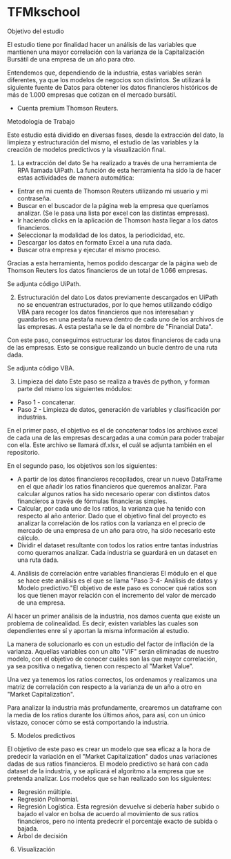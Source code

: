 # TFMkschool

Objetivo del estudio

El estudio tiene por finalidad hacer un análisis de las variables que mantienen una mayor correlación con la varianza de la Capitalización Bursátil de una empresa de un año para otro.

Entendemos que, dependiendo de la industria, estas variables serán diferentes, ya que los modelos de negocios son distintos.
Se utilizará la siguiente fuente de Datos para obtener los datos financieros históricos de más de 1.000 empresas que cotizan en el mercado bursátil.
- Cuenta premium Thomson Reuters.

Metodología de Trabajo

Este estudio está dividido en diversas fases, desde la extracción del dato, la limpieza y estructuración del mismo, el estudio de las variables y la creación de modelos predictivos y la visualización final.

1. La extracción del dato
Se ha realizado a través de una herramienta de RPA llamada UiPath.
La función de esta herramienta ha sido la de hacer estas actividades de manera automática:
- Entrar en mi cuenta de Thomson Reuters utilizando mi usuario y mi contraseña.
- Buscar en el buscador de la página web la empresa que queríamos analizar. (Se le pasa una lista por excel con las distintas empresas).
- Ir haciendo clicks en la aplicación de Thomson hasta llegar a los datos financieros.
- Seleccionar la modalidad de los datos, la periodicidad, etc.
- Descargar los datos en formato Excel a una ruta dada.
- Buscar otra empresa y ejecutar el mismo proceso.

Gracias a esta herramienta, hemos podido descargar de la página web de Thomson Reuters los datos financieros de un total de 1.066 empresas.

Se adjunta código UiPath. 


2. Estructuración del dato
Los datos previamente descargados en UiPath no se encuentran estructurados, por lo que hemos utilizando código VBA para recoger los datos financieros que nos interesaban y guardarlos en una pestaña nueva dentro de cada uno de los archivos de las empresas. A esta pestaña se le da el nombre de "Financial Data".

Con este paso, conseguimos estructurar los datos financieros de cada una de las empresas. Esto se consigue realizando un bucle dentro de una ruta dada.

Se adjunta código VBA.


3. Limpieza del dato
Este paso se realiza a través de python, y forman parte del mismo los siguientes módulos:
- Paso 1 - concatenar.
- Paso 2 - Limpieza de datos, generación de variables y clasificación por industrias.

En el primer paso, el objetivo es el de concatenar todos los archivos excel de cada una de las empresas descargadas a una común para poder trabajar con ella.
Este archivo se llamará df.xlsx, el cuál se adjunta también en el repositorio.

En el segundo paso, los objetivos son los siguientes:
- A partir de los datos financieros recopilados, crear un nuevo DataFrame en el que añadir los ratios financieros que queremos analizar. Para calcular algunos ratios ha sido necesario operar con distintos datos financieros a través de fórmulas financieras simples.
- Calcular, por cada uno de los ratios, la varianza que ha tenido con respecto al año anterior. Dado que el objetivo final del proyecto es analizar la correlación de los ratios con la varianza en el precio de mercado de una empresa de un año para otro, ha sido necesario este cálculo.
- Dividir el dataset resultante con todos los ratios entre tantas industrias como queramos analizar. Cada industria se guardará en un dataset en una ruta dada.


4. Análisis de correlación entre variables financieras
El módulo en el que se hace este análisis es el que se llama "Paso 3-4- Análisis de datos y Modelo predictivo."El objetivo de este paso es conocer qué ratios son los que tienen mayor relación con el incremento del valor de mercado de una empresa.

Al hacer un primer análisis de la industria, nos damos cuenta que existe un problema de colinealidad. Es decir, existen variables las cuales son dependientes enre sí y aportan la misma información al estudio.

La manera de solucionarlo es con un estudio del factor de inflación de la varianza. Aquellas variables con un alto "VIF" serán eliminadas de nuestro modelo, con el objetivo de conocer cuáles son las que mayor correlación, ya sea positiva o negativa, tienen con respecto al "Market Value".

Una vez ya tenemos los ratios correctos, los ordenamos y realizamos una matriz de correlación con respecto a la varianza de un año a otro en "Market Capitalization".

Para analizar la industria más profundamente, crearemos un dataframe con la media de los ratios durante los últimos años, para así, con un único vistazo, conocer cómo se está comportando la industria.


5. Modelos predictivos

El objetivo de este paso es crear un modelo que sea eficaz a la hora de predecir la variación en el "Market Capitalization" dados unas variaciones dadas de sus ratios financieros.
El modelo predictivo se hará con cada dataset de la industria, y se aplicará el algoritmo a la empresa que se pretenda analizar.
Los modelos que se han realizado son los siguientes:
- Regresión múltiple.
- Regresión Polinomial.
- Regresión Logística. Esta regresión devuelve si debería haber subido o bajado el valor en bolsa de acuerdo al movimiento de sus ratios financieros, pero no intenta predecrir el porcentaje exacto de subida o bajada.
- Árbol de decisión


6. Visualización













